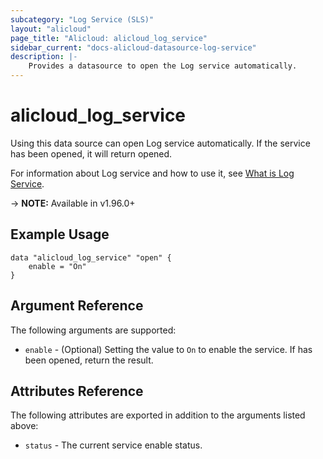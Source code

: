 ```yaml
---
subcategory: "Log Service (SLS)"
layout: "alicloud"
page_title: "Alicloud: alicloud_log_service"
sidebar_current: "docs-alicloud-datasource-log-service"
description: |-
    Provides a datasource to open the Log service automatically.
---
```


# alicloud\_log\_service

Using this data source can open Log service automatically. If the service has been opened, it will return opened.

For information about Log service and how to use it, see [What is Log Service](https://www.alibabacloud.com/help/product/28958.htm).

-> **NOTE:** Available in v1.96.0+

## Example Usage

```
data "alicloud_log_service" "open" {
	enable = "On"
}
```

## Argument Reference

The following arguments are supported:

* `enable` - (Optional) Setting the value to `On` to enable the service. If has been opened, return the result.

## Attributes Reference

The following attributes are exported in addition to the arguments listed above:

* `status` - The current service enable status. 
